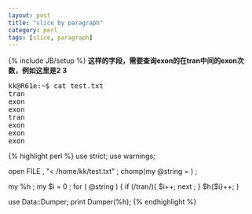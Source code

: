 ```yaml
---
layout: post
title: "slice by paragraph"
category: perl
tags: [slice, paragraph]
---
```

{% include JB/setup %}
**这样的字段，需要查询exon的在tran中间的exon次数，例如这里是2 3**
<pre>
kk@R61e:~$ cat test.txt
tran
exon
exon
tran
exon
exon
exon
</pre>

{% highlight perl %}
use strict;
use warnings;
 
open FILE , "< /home/kk/test.txt" ;
chomp(my @string = <FILE>) ;
 
 
my %h ;
my $i = 0 ;
for ( @string ) {
    if (/tran/){
        $i++;
        next ;
    }
    $h{$i}++;
}
 
use Data::Dumper;
print Dumper(\%h);
{% endhighlight %}
